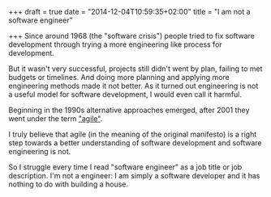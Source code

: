 +++
draft = true
date = "2014-12-04T10:59:35+02:00"
title = "I am not a software engineer"

+++
Since around 1968 (the "software crisis") people tried to fix software development through trying a more engineering like process for development. 

But it wasn't very successful, projects still didn't went by plan, failing to met budgets or timelines. And doing more planning and applying more engineering methods made it not better. As it turned out engineering is not a useful model for software development, I would even call it harmful. 

Beginning in the 1990s alternative approaches emerged, after 2001 they went under the term ["agile"](http://agilemanifesto.org/).

I truly believe that agile (in the meaning of the original manifesto) is a right step towards a better understanding of software development and software engineering is not.

So I struggle every time I read "software engineer" as a job title or job description. I'm not a engineer: I am simply a software developer and it has nothing to do with building a house.


